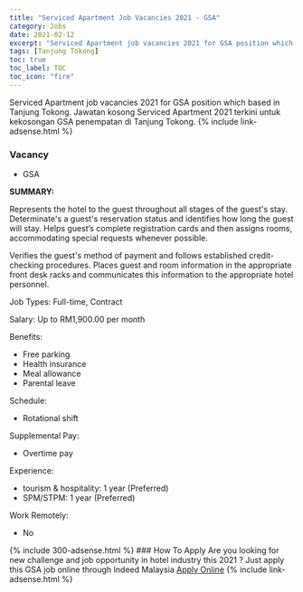```yaml
---
title: "Serviced Apartment Job Vacancies 2021 - GSA" 
category: Jobs 
date: 2021-02-12 
excerpt: "Serviced Apartment job vacancies 2021 for GSA position which based in Tanjung Tokong. Jawatan kosong Serviced Apartment 2021 terkini untuk kekosongan GSA penempatan di Tanjung Tokong" 
tags: [Tanjung Tokong] 
toc: true 
toc_label: TOC 
toc_icon: "fire" 
--- 
```


Serviced Apartment job vacancies 2021 for GSA position which based in Tanjung Tokong. Jawatan kosong Serviced Apartment 2021 terkini untuk kekosongan GSA penempatan di Tanjung Tokong. 
{% include link-adsense.html %} 
### Vacancy 
- GSA 
<div><p><b>SUMMARY: </b></p><p>Represents the hotel to the guest throughout all stages of the guest's stay. Determinate's a guest's reservation status and identifies how long the guest will stay. Helps guest&#8217;s complete registration cards and then assigns rooms, accommodating special requests whenever possible.</p><p>Verifies the guest's method of payment and follows established credit-checking procedures. Places guest and room information in the appropriate front desk racks and communicates this information to the appropriate hotel personnel.</p><p>Job Types: Full-time, Contract</p><p>Salary: Up to RM1,900.00 per month</p><p>Benefits:</p><ul><li>Free parking</li><li>Health insurance</li><li>Meal allowance</li><li>Parental leave</li></ul><p>Schedule:</p><ul><li>Rotational shift</li></ul><p>Supplemental Pay:</p><ul><li>Overtime pay</li></ul><p>Experience:</p><ul><li>tourism &amp; hospitality: 1 year (Preferred)</li><li>SPM/STPM: 1 year (Preferred)</li></ul><p>Work Remotely:</p><ul><li>No</li></ul></div> 
{% include 300-adsense.html %} 
### How To Apply 
Are you looking for new challenge and job opportunity in hotel industry this 2021 ?
Just apply this GSA job online through Indeed Malaysia 
<a href="https://malaysia.indeed.com/viewjob?jk=d2fc12fafddbe571" class="btn btn--info" target="_blank" rel="nofollow noopenner">Apply Online</a> 
{% include link-adsense.html %} 